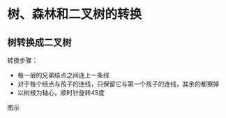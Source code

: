 # 树、森林和二叉树的转换

## 树转换成二叉树

转换步骤：

- 每一层的兄弟结点之间连上一条线
- 对于每个结点与孩子的连线，只保留它与第一个孩子的连线，其余的都擦掉
- 以树根为轴心，顺时针旋转45度

图示

                 